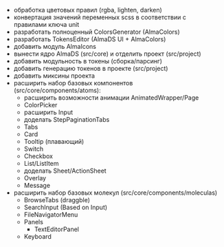 - обработка цветовых правил (rgba, lighten, darken)
- конвертация значений переменных scss в соответствии с правилами ключа unit
- разработать полноценный ColorsGenerator (AlmaColors)
- разработать TokensEditor (AlmaDS UI + AlmaColors)
- добавить модуль AlmaIcons
- вынести ядро AlmaDS (src/core) и отделить проект (src/project)
- добавить модульность в токены (сборка/парсинг)
- добавить генерацию токенов в проекте (src/project)
- добавить миксины проекта
- расширить набор базовых компонентов (src/core/components/atoms):
  - расширить возможности анимации AnimatedWrapper/Page
  - ColorPicker
  - расширить Input
  - доделать StepPaginationTabs
  - Tabs
  - Card
  - Tooltip (плавающий)
  - Switch
  - Checkbox
  - List/ListItem
  - доделать Sheet/ActionSheet
  - Overlay
  - Message
- расширить набор базовых молекул (src/core/components/moleculas)
  - BrowseTabs (draggble)
  - SearchInput (Based on Input)
  - FileNavigatorMenu
  - Panels
    - TextEditorPanel
  - Keyboard
